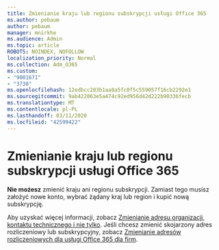 ```yaml
---
title: Zmienianie kraju lub regionu subskrypcji usługi Office 365
ms.author: pebaum
author: pebaum
manager: mnirkhe
ms.audience: Admin
ms.topic: article
ROBOTS: NOINDEX, NOFOLLOW
localization_priority: Normal
ms.collection: Adm_O365
ms.custom:
- "9001671"
- "3738"
ms.openlocfilehash: 12edbcc283b1aa8a5fc0f5c559057f16cb2292e1
ms.sourcegitcommit: 9ab422063e5a474c92ed956d42d222b90336fecb
ms.translationtype: MT
ms.contentlocale: pl-PL
ms.lasthandoff: 03/11/2020
ms.locfileid: "42599422"
---
```

# <a name="change-the-country-or-region-for-your-office-365-subscription"></a>Zmienianie kraju lub regionu subskrypcji usługi Office 365

**Nie możesz** zmienić kraju ani regionu subskrypcji. Zamiast tego musisz założyć nowe konto, wybrać żądany kraj lub region i kupić nową subskrypcję. 

Aby uzyskać więcej informacji, zobacz [Zmienianie adresu organizacji, kontaktu technicznego i nie tylko](https://docs.microsoft.com/microsoft-365/admin/manage/change-address-contact-and-more?view=o365-worldwide). Jeśli chcesz zmienić skojarzony adres rozliczeniowy lub subskrypcyjny, zobacz [Zmienianie adresów rozliczeniowych dla usługi Office 365 dla firm](https://docs.microsoft.com/microsoft-365/commerce/billing-and-payments/change-your-billing-addresses?view=o365-worldwide). 
